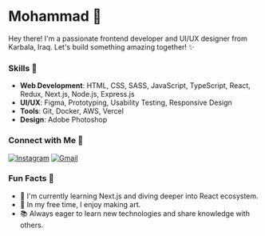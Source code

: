 # Mohammad 👋

Hey there! I'm a passionate frontend developer and UI/UX designer from Karbala, Iraq. Let's build something amazing together! ✨

### Skills 🎯

- **Web Development**: HTML, CSS, SASS, JavaScript, TypeScript, React, Redux, Next.js, Node.js, Express.js
- **UI/UX**: Figma, Prototyping, Usability Testing, Responsive Design
- **Tools**: Git, Docker, AWS, Vercel
- **Design**: Adobe Photoshop

<!--

### Projects 🚀

- **[SAHELLI](https://sahelli.com)**: Designed UI/UX and developed the frontend using React, connecting to backend APIs.
- **[ALAYAT PHARMACY](https://alayatpharmacy.com)**: Designed UI/UX, developed frontend with React & Redux, integrated with backend APIs.
- **[AOUN](https://aoun-iq.com)**: Designed UI/UX, developed user experience using Django templates and HTMX.
- **[PEXELBERK](https://pexelberk.com)**: Designed UI/UX, developed frontend with HTML, CSS, and JavaScript.
-->

### Connect with Me 💬

[![Instagram](https://img.shields.io/badge/Instagram-E4405F?style=for-the-badge&logo=instagram&logoColor=white)](https://www.instagram.com/murasoll/)
[![Gmail](https://img.shields.io/badge/Gmail-D14836?style=for-the-badge&logo=gmail&logoColor=white)](mailto:joepexel@gmail.com)

### Fun Facts 🎉

- 🌱 I'm currently learning Next.js and diving deeper into React ecosystem.
- 🎸 In my free time, I enjoy making art.
- 📚 Always eager to learn new technologies and share knowledge with others.
